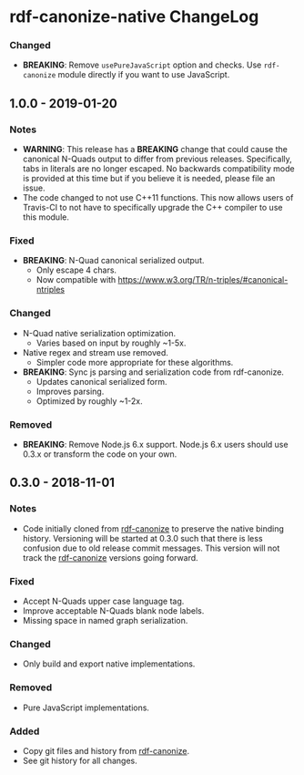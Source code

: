 # rdf-canonize-native ChangeLog

### Changed
- **BREAKING**: Remove `usePureJavaScript` option and checks. Use
  `rdf-canonize` module directly if you want to use JavaScript.

## 1.0.0 - 2019-01-20

### Notes
- **WARNING**: This release has a **BREAKING** change that could cause the
  canonical N-Quads output to differ from previous releases. Specifically, tabs
  in literals are no longer escaped. No backwards compatibility mode is
  provided at this time but if you believe it is needed, please file an issue.
- The code changed to not use C++11 functions. This now allows users of
  Travis-CI to not have to specifically upgrade the C++ compiler to use this
  module.

### Fixed
- **BREAKING**: N-Quad canonical serialized output.
  - Only escape 4 chars.
  - Now compatible with https://www.w3.org/TR/n-triples/#canonical-ntriples

### Changed
- N-Quad native serialization optimization.
  - Varies based on input by roughly ~1-5x.
- Native regex and stream use removed.
  - Simpler code more appropriate for these algorithms.
- **BREAKING**: Sync js parsing and serialization code from rdf-canonize.
  - Updates canonical serialized form.
  - Improves parsing.
  - Optimized by roughly ~1-2x.

### Removed
- **BREAKING**: Remove Node.js 6.x support.  Node.js 6.x users should use 0.3.x
  or transform the code on your own.

## 0.3.0 - 2018-11-01

### Notes
- Code initially cloned from [rdf-canonize][] to preserve the native binding
  history. Versioning will be started at 0.3.0 such that there is less
  confusion due to old release commit messages. This version will not track
  the [rdf-canonize][] versions going forward.

### Fixed
- Accept N-Quads upper case language tag.
- Improve acceptable N-Quads blank node labels.
- Missing space in named graph serialization.

### Changed
- Only build and export native implementations.

### Removed
- Pure JavaScript implementations.

### Added
- Copy git files and history from [rdf-canonize][].
- See git history for all changes.

[jsonld.js]: https://github.com/digitalbazaar/jsonld.js
[rdf-canonize]: https://github.com/digitalbazaar/rdf-canonize
